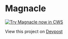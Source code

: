 # Magnacle

<a target="_blank" href="https://chrome.google.com/webstore/detail/magnacle/lgmpaiibpelecdbmifahalcdkjmdbpap?utm_source=chrome-ntp-icon">![Try Magnacle now in CWS](https://raw.github.com/GoogleChrome/chrome-app-samples/master/tryitnowbutton.png "Click here to install Magnacle from the Chrome Web Store")</a>

View this project on [Devpost](http://devpost.com/software/knurler)
